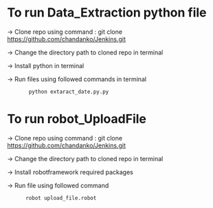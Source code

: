 # To run Data_Extraction python file

  -> Clone repo using command : git clone https://github.com/chandanko/Jenkins.git
  
  -> Change the directory path to cloned repo in terminal
  
  -> Install python in  terminal
  
  -> Run files using followed commands in terminal
  
           python extaract_date.py.py 

# To run robot_UploadFile

  -> Clone repo using command : git clone https://github.com/chandanko/Jenkins.git
  
  -> Change the directory path to cloned repo in terminal
  
  -> Install robotframework required packages
  
  -> Run file using followed command 
  
          robot upload_file.robot
